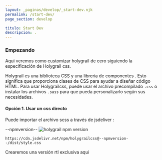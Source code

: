 ```yaml
---
layout: _paginas/develop/_start-dev.njk
permalink: /start-dev/
page_section: develop

titulo: Start Dev
descripcion: .
---
```


### Empezando

Aqui veremos como customizar holygrail de cero siguiendo la especificación de Holygrail css.

Holygrail es una biblioteca CSS y una libreria de componentes . Esto significa que proporciona clases de CSS para ayudar a diseñar código HTML. Para usar Holygrailcss, puede usar el archivo precompilado `.css` o instalar los archivos `.sass` para que pueda personalizarlo según sus necesidades.

#### Opción 1. Usar un css directo

Puede importar el archivo scss a través de jsdeliver :

--npmversion-- ![holygrail npm version](https://img.shields.io/npm/v/holygrailcss.svg)

`https://cdn.jsdelivr.net/npm/holygrailcss@--npmversion--/dist/style.css`

Crearemos una versión rtl exclusiva aqui
